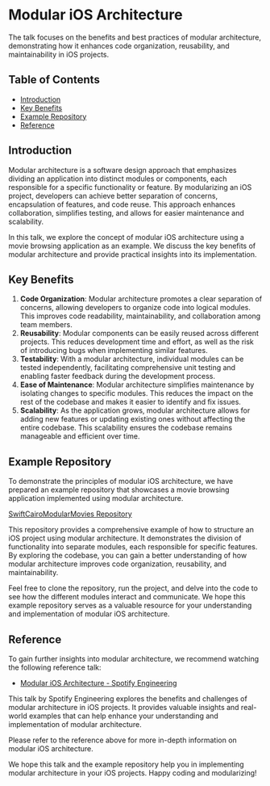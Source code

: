 # Modular iOS Architecture

The talk focuses on the benefits and best practices of modular architecture, demonstrating how it enhances code organization, reusability, and maintainability in iOS projects.

## Table of Contents
- [Introduction](#introduction)
- [Key Benefits](#key-benefits)
- [Example Repository](#example-repository)
- [Reference](#reference)

## Introduction
Modular architecture is a software design approach that emphasizes dividing an application into distinct modules or components, each responsible for a specific functionality or feature. By modularizing an iOS project, developers can achieve better separation of concerns, encapsulation of features, and code reuse. This approach enhances collaboration, simplifies testing, and allows for easier maintenance and scalability.

In this talk, we explore the concept of modular iOS architecture using a movie browsing application as an example. We discuss the key benefits of modular architecture and provide practical insights into its implementation.

## Key Benefits
1. **Code Organization**: Modular architecture promotes a clear separation of concerns, allowing developers to organize code into logical modules. This improves code readability, maintainability, and collaboration among team members.
2. **Reusability**: Modular components can be easily reused across different projects. This reduces development time and effort, as well as the risk of introducing bugs when implementing similar features.
3. **Testability**: With a modular architecture, individual modules can be tested independently, facilitating comprehensive unit testing and enabling faster feedback during the development process.
4. **Ease of Maintenance**: Modular architecture simplifies maintenance by isolating changes to specific modules. This reduces the impact on the rest of the codebase and makes it easier to identify and fix issues.
5. **Scalability**: As the application grows, modular architecture allows for adding new features or updating existing ones without affecting the entire codebase. This scalability ensures the codebase remains manageable and efficient over time.

## Example Repository
To demonstrate the principles of modular iOS architecture, we have prepared an example repository that showcases a movie browsing application implemented using modular architecture.

[SwiftCairoModularMovies Repository](https://github.com/i0sa/SwiftCairoModularMovies)

This repository provides a comprehensive example of how to structure an iOS project using modular architecture. It demonstrates the division of functionality into separate modules, each responsible for specific features. By exploring the codebase, you can gain a better understanding of how modular architecture improves code organization, reusability, and maintainability.

Feel free to clone the repository, run the project, and delve into the code to see how the different modules interact and communicate. We hope this example repository serves as a valuable resource for your understanding and implementation of modular iOS architecture.

## Reference
To gain further insights into modular architecture, we recommend watching the following reference talk:

- [Modular iOS Architecture - Spotify Engineering](https://www.youtube.com/watch?v=sZuI6z8qSmc)

This talk by Spotify Engineering explores the benefits and challenges of modular architecture in iOS projects. It provides valuable insights and real-world examples that can help enhance your understanding and implementation of modular architecture.

Please refer to the reference above for more in-depth information on modular iOS architecture.

We hope this talk and the example repository help you in implementing modular architecture in your iOS projects. Happy coding and modularizing!
